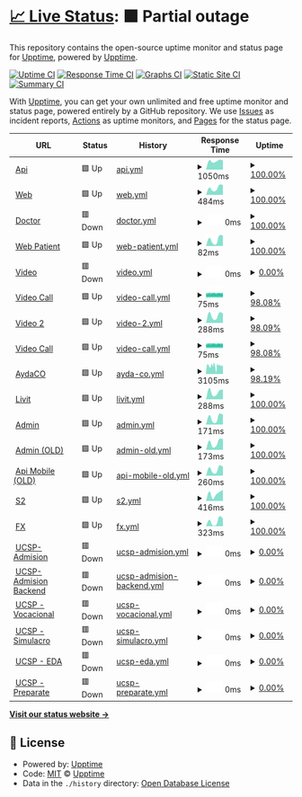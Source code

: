 # [📈 Live Status](https://upptime.github.io/upptime): <!--live status--> **🟧 Partial outage**

This repository contains the open-source uptime monitor and status page for [Upptime](https://upptime.js.org), powered by [Upptime](https://github.com/upptime/upptime).

[![Uptime CI](https://github.com/marcoadasilvaa/health/workflows/Uptime%20CI/badge.svg)](https://github.com/marcoadasilvaa/health/actions?query=workflow%3A%22Uptime+CI%22)
[![Response Time CI](https://github.com/marcoadasilvaa/health/workflows/Response%20Time%20CI/badge.svg)](https://github.com/marcoadasilvaa/health/actions?query=workflow%3A%22Response+Time+CI%22)
[![Graphs CI](https://github.com/marcoadasilvaa/health/workflows/Graphs%20CI/badge.svg)](https://github.com/marcoadasilvaa/health/actions?query=workflow%3A%22Graphs+CI%22)
[![Static Site CI](https://github.com/marcoadasilvaa/health/workflows/Static%20Site%20CI/badge.svg)](https://github.com/marcoadasilvaa/health/actions?query=workflow%3A%22Static+Site+CI%22)
[![Summary CI](https://github.com/marcoadasilvaa/health/workflows/Summary%20CI/badge.svg)](https://github.com/marcoadasilvaa/health/actions?query=workflow%3A%22Summary+CI%22)

With [Upptime](https://upptime.js.org), you can get your own unlimited and free uptime monitor and status page, powered entirely by a GitHub repository. We use [Issues](https://github.com/upptime/upptime/issues) as incident reports, [Actions](https://github.com/marcoadasilvaa/health/actions) as uptime monitors, and [Pages](https://upptime.github.io/upptime) for the status page.

<!--start: status pages-->
<!-- This summary is generated by Upptime (https://github.com/upptime/upptime) -->
<!-- Do not edit this manually, your changes will be overwritten -->
<!-- prettier-ignore -->
| URL | Status | History | Response Time | Uptime |
| --- | ------ | ------- | ------------- | ------ |
| <img alt="" src="https://icons.duckduckgo.com/ip3/app.sanna.pe.ico" height="13"> [Api](https://app.sanna.pe/validacionServicios.html) | 🟩 Up | [api.yml](https://github.com/marcoadasilvaa/health/commits/HEAD/history/api.yml) | <details><summary><img alt="Response time graph" src="./graphs/api/response-time-week.png" height="20"> 1050ms</summary><br><a href="https://marcoadasilvaa.github.io/health/history/api"><img alt="Response time 925" src="https://img.shields.io/endpoint?url=https%3A%2F%2Fraw.githubusercontent.com%2Fmarcoadasilvaa%2Fhealth%2FHEAD%2Fapi%2Fapi%2Fresponse-time.json"></a><br><a href="https://marcoadasilvaa.github.io/health/history/api"><img alt="24-hour response time 985" src="https://img.shields.io/endpoint?url=https%3A%2F%2Fraw.githubusercontent.com%2Fmarcoadasilvaa%2Fhealth%2FHEAD%2Fapi%2Fapi%2Fresponse-time-day.json"></a><br><a href="https://marcoadasilvaa.github.io/health/history/api"><img alt="7-day response time 1050" src="https://img.shields.io/endpoint?url=https%3A%2F%2Fraw.githubusercontent.com%2Fmarcoadasilvaa%2Fhealth%2FHEAD%2Fapi%2Fapi%2Fresponse-time-week.json"></a><br><a href="https://marcoadasilvaa.github.io/health/history/api"><img alt="30-day response time 1050" src="https://img.shields.io/endpoint?url=https%3A%2F%2Fraw.githubusercontent.com%2Fmarcoadasilvaa%2Fhealth%2FHEAD%2Fapi%2Fapi%2Fresponse-time-month.json"></a><br><a href="https://marcoadasilvaa.github.io/health/history/api"><img alt="1-year response time 964" src="https://img.shields.io/endpoint?url=https%3A%2F%2Fraw.githubusercontent.com%2Fmarcoadasilvaa%2Fhealth%2FHEAD%2Fapi%2Fapi%2Fresponse-time-year.json"></a></details> | <details><summary><a href="https://marcoadasilvaa.github.io/health/history/api">100.00%</a></summary><a href="https://marcoadasilvaa.github.io/health/history/api"><img alt="All-time uptime 97.91%" src="https://img.shields.io/endpoint?url=https%3A%2F%2Fraw.githubusercontent.com%2Fmarcoadasilvaa%2Fhealth%2FHEAD%2Fapi%2Fapi%2Fuptime.json"></a><br><a href="https://marcoadasilvaa.github.io/health/history/api"><img alt="24-hour uptime 100.00%" src="https://img.shields.io/endpoint?url=https%3A%2F%2Fraw.githubusercontent.com%2Fmarcoadasilvaa%2Fhealth%2FHEAD%2Fapi%2Fapi%2Fuptime-day.json"></a><br><a href="https://marcoadasilvaa.github.io/health/history/api"><img alt="7-day uptime 100.00%" src="https://img.shields.io/endpoint?url=https%3A%2F%2Fraw.githubusercontent.com%2Fmarcoadasilvaa%2Fhealth%2FHEAD%2Fapi%2Fapi%2Fuptime-week.json"></a><br><a href="https://marcoadasilvaa.github.io/health/history/api"><img alt="30-day uptime 100.00%" src="https://img.shields.io/endpoint?url=https%3A%2F%2Fraw.githubusercontent.com%2Fmarcoadasilvaa%2Fhealth%2FHEAD%2Fapi%2Fapi%2Fuptime-month.json"></a><br><a href="https://marcoadasilvaa.github.io/health/history/api"><img alt="1-year uptime 100.00%" src="https://img.shields.io/endpoint?url=https%3A%2F%2Fraw.githubusercontent.com%2Fmarcoadasilvaa%2Fhealth%2FHEAD%2Fapi%2Fapi%2Fuptime-year.json"></a></details>
| <img alt="" src="https://icons.duckduckgo.com/ip3/sanna.pe.ico" height="13"> [Web](https://sanna.pe) | 🟩 Up | [web.yml](https://github.com/marcoadasilvaa/health/commits/HEAD/history/web.yml) | <details><summary><img alt="Response time graph" src="./graphs/web/response-time-week.png" height="20"> 484ms</summary><br><a href="https://marcoadasilvaa.github.io/health/history/web"><img alt="Response time 595" src="https://img.shields.io/endpoint?url=https%3A%2F%2Fraw.githubusercontent.com%2Fmarcoadasilvaa%2Fhealth%2FHEAD%2Fapi%2Fweb%2Fresponse-time.json"></a><br><a href="https://marcoadasilvaa.github.io/health/history/web"><img alt="24-hour response time 315" src="https://img.shields.io/endpoint?url=https%3A%2F%2Fraw.githubusercontent.com%2Fmarcoadasilvaa%2Fhealth%2FHEAD%2Fapi%2Fweb%2Fresponse-time-day.json"></a><br><a href="https://marcoadasilvaa.github.io/health/history/web"><img alt="7-day response time 484" src="https://img.shields.io/endpoint?url=https%3A%2F%2Fraw.githubusercontent.com%2Fmarcoadasilvaa%2Fhealth%2FHEAD%2Fapi%2Fweb%2Fresponse-time-week.json"></a><br><a href="https://marcoadasilvaa.github.io/health/history/web"><img alt="30-day response time 480" src="https://img.shields.io/endpoint?url=https%3A%2F%2Fraw.githubusercontent.com%2Fmarcoadasilvaa%2Fhealth%2FHEAD%2Fapi%2Fweb%2Fresponse-time-month.json"></a><br><a href="https://marcoadasilvaa.github.io/health/history/web"><img alt="1-year response time 576" src="https://img.shields.io/endpoint?url=https%3A%2F%2Fraw.githubusercontent.com%2Fmarcoadasilvaa%2Fhealth%2FHEAD%2Fapi%2Fweb%2Fresponse-time-year.json"></a></details> | <details><summary><a href="https://marcoadasilvaa.github.io/health/history/web">100.00%</a></summary><a href="https://marcoadasilvaa.github.io/health/history/web"><img alt="All-time uptime 99.90%" src="https://img.shields.io/endpoint?url=https%3A%2F%2Fraw.githubusercontent.com%2Fmarcoadasilvaa%2Fhealth%2FHEAD%2Fapi%2Fweb%2Fuptime.json"></a><br><a href="https://marcoadasilvaa.github.io/health/history/web"><img alt="24-hour uptime 100.00%" src="https://img.shields.io/endpoint?url=https%3A%2F%2Fraw.githubusercontent.com%2Fmarcoadasilvaa%2Fhealth%2FHEAD%2Fapi%2Fweb%2Fuptime-day.json"></a><br><a href="https://marcoadasilvaa.github.io/health/history/web"><img alt="7-day uptime 100.00%" src="https://img.shields.io/endpoint?url=https%3A%2F%2Fraw.githubusercontent.com%2Fmarcoadasilvaa%2Fhealth%2FHEAD%2Fapi%2Fweb%2Fuptime-week.json"></a><br><a href="https://marcoadasilvaa.github.io/health/history/web"><img alt="30-day uptime 100.00%" src="https://img.shields.io/endpoint?url=https%3A%2F%2Fraw.githubusercontent.com%2Fmarcoadasilvaa%2Fhealth%2FHEAD%2Fapi%2Fweb%2Fuptime-month.json"></a><br><a href="https://marcoadasilvaa.github.io/health/history/web"><img alt="1-year uptime 100.00%" src="https://img.shields.io/endpoint?url=https%3A%2F%2Fraw.githubusercontent.com%2Fmarcoadasilvaa%2Fhealth%2FHEAD%2Fapi%2Fweb%2Fuptime-year.json"></a></details>
| <img alt="" src="https://icons.duckduckgo.com/ip3/200.48.199.90.ico" height="13"> [Doctor](https://200.48.199.90:8091/login) | 🟥 Down | [doctor.yml](https://github.com/marcoadasilvaa/health/commits/HEAD/history/doctor.yml) | <details><summary><img alt="Response time graph" src="./graphs/doctor/response-time-week.png" height="20"> 0ms</summary><br><a href="https://marcoadasilvaa.github.io/health/history/doctor"><img alt="Response time 0" src="https://img.shields.io/endpoint?url=https%3A%2F%2Fraw.githubusercontent.com%2Fmarcoadasilvaa%2Fhealth%2FHEAD%2Fapi%2Fdoctor%2Fresponse-time.json"></a><br><a href="https://marcoadasilvaa.github.io/health/history/doctor"><img alt="24-hour response time 0" src="https://img.shields.io/endpoint?url=https%3A%2F%2Fraw.githubusercontent.com%2Fmarcoadasilvaa%2Fhealth%2FHEAD%2Fapi%2Fdoctor%2Fresponse-time-day.json"></a><br><a href="https://marcoadasilvaa.github.io/health/history/doctor"><img alt="7-day response time 0" src="https://img.shields.io/endpoint?url=https%3A%2F%2Fraw.githubusercontent.com%2Fmarcoadasilvaa%2Fhealth%2FHEAD%2Fapi%2Fdoctor%2Fresponse-time-week.json"></a><br><a href="https://marcoadasilvaa.github.io/health/history/doctor"><img alt="30-day response time 0" src="https://img.shields.io/endpoint?url=https%3A%2F%2Fraw.githubusercontent.com%2Fmarcoadasilvaa%2Fhealth%2FHEAD%2Fapi%2Fdoctor%2Fresponse-time-month.json"></a><br><a href="https://marcoadasilvaa.github.io/health/history/doctor"><img alt="1-year response time 0" src="https://img.shields.io/endpoint?url=https%3A%2F%2Fraw.githubusercontent.com%2Fmarcoadasilvaa%2Fhealth%2FHEAD%2Fapi%2Fdoctor%2Fresponse-time-year.json"></a></details> | <details><summary><a href="https://marcoadasilvaa.github.io/health/history/doctor">100.00%</a></summary><a href="https://marcoadasilvaa.github.io/health/history/doctor"><img alt="All-time uptime 97.91%" src="https://img.shields.io/endpoint?url=https%3A%2F%2Fraw.githubusercontent.com%2Fmarcoadasilvaa%2Fhealth%2FHEAD%2Fapi%2Fdoctor%2Fuptime.json"></a><br><a href="https://marcoadasilvaa.github.io/health/history/doctor"><img alt="24-hour uptime 100.00%" src="https://img.shields.io/endpoint?url=https%3A%2F%2Fraw.githubusercontent.com%2Fmarcoadasilvaa%2Fhealth%2FHEAD%2Fapi%2Fdoctor%2Fuptime-day.json"></a><br><a href="https://marcoadasilvaa.github.io/health/history/doctor"><img alt="7-day uptime 100.00%" src="https://img.shields.io/endpoint?url=https%3A%2F%2Fraw.githubusercontent.com%2Fmarcoadasilvaa%2Fhealth%2FHEAD%2Fapi%2Fdoctor%2Fuptime-week.json"></a><br><a href="https://marcoadasilvaa.github.io/health/history/doctor"><img alt="30-day uptime 100.00%" src="https://img.shields.io/endpoint?url=https%3A%2F%2Fraw.githubusercontent.com%2Fmarcoadasilvaa%2Fhealth%2FHEAD%2Fapi%2Fdoctor%2Fuptime-month.json"></a><br><a href="https://marcoadasilvaa.github.io/health/history/doctor"><img alt="1-year uptime 100.00%" src="https://img.shields.io/endpoint?url=https%3A%2F%2Fraw.githubusercontent.com%2Fmarcoadasilvaa%2Fhealth%2FHEAD%2Fapi%2Fdoctor%2Fuptime-year.json"></a></details>
| <img alt="" src="https://icons.duckduckgo.com/ip3/sanna.pe.ico" height="13"> [Web Patient](https://sanna.pe/citas/) | 🟩 Up | [web-patient.yml](https://github.com/marcoadasilvaa/health/commits/HEAD/history/web-patient.yml) | <details><summary><img alt="Response time graph" src="./graphs/web-patient/response-time-week.png" height="20"> 82ms</summary><br><a href="https://marcoadasilvaa.github.io/health/history/web-patient"><img alt="Response time 128" src="https://img.shields.io/endpoint?url=https%3A%2F%2Fraw.githubusercontent.com%2Fmarcoadasilvaa%2Fhealth%2FHEAD%2Fapi%2Fweb-patient%2Fresponse-time.json"></a><br><a href="https://marcoadasilvaa.github.io/health/history/web-patient"><img alt="24-hour response time 23" src="https://img.shields.io/endpoint?url=https%3A%2F%2Fraw.githubusercontent.com%2Fmarcoadasilvaa%2Fhealth%2FHEAD%2Fapi%2Fweb-patient%2Fresponse-time-day.json"></a><br><a href="https://marcoadasilvaa.github.io/health/history/web-patient"><img alt="7-day response time 82" src="https://img.shields.io/endpoint?url=https%3A%2F%2Fraw.githubusercontent.com%2Fmarcoadasilvaa%2Fhealth%2FHEAD%2Fapi%2Fweb-patient%2Fresponse-time-week.json"></a><br><a href="https://marcoadasilvaa.github.io/health/history/web-patient"><img alt="30-day response time 79" src="https://img.shields.io/endpoint?url=https%3A%2F%2Fraw.githubusercontent.com%2Fmarcoadasilvaa%2Fhealth%2FHEAD%2Fapi%2Fweb-patient%2Fresponse-time-month.json"></a><br><a href="https://marcoadasilvaa.github.io/health/history/web-patient"><img alt="1-year response time 108" src="https://img.shields.io/endpoint?url=https%3A%2F%2Fraw.githubusercontent.com%2Fmarcoadasilvaa%2Fhealth%2FHEAD%2Fapi%2Fweb-patient%2Fresponse-time-year.json"></a></details> | <details><summary><a href="https://marcoadasilvaa.github.io/health/history/web-patient">100.00%</a></summary><a href="https://marcoadasilvaa.github.io/health/history/web-patient"><img alt="All-time uptime 99.86%" src="https://img.shields.io/endpoint?url=https%3A%2F%2Fraw.githubusercontent.com%2Fmarcoadasilvaa%2Fhealth%2FHEAD%2Fapi%2Fweb-patient%2Fuptime.json"></a><br><a href="https://marcoadasilvaa.github.io/health/history/web-patient"><img alt="24-hour uptime 100.00%" src="https://img.shields.io/endpoint?url=https%3A%2F%2Fraw.githubusercontent.com%2Fmarcoadasilvaa%2Fhealth%2FHEAD%2Fapi%2Fweb-patient%2Fuptime-day.json"></a><br><a href="https://marcoadasilvaa.github.io/health/history/web-patient"><img alt="7-day uptime 100.00%" src="https://img.shields.io/endpoint?url=https%3A%2F%2Fraw.githubusercontent.com%2Fmarcoadasilvaa%2Fhealth%2FHEAD%2Fapi%2Fweb-patient%2Fuptime-week.json"></a><br><a href="https://marcoadasilvaa.github.io/health/history/web-patient"><img alt="30-day uptime 100.00%" src="https://img.shields.io/endpoint?url=https%3A%2F%2Fraw.githubusercontent.com%2Fmarcoadasilvaa%2Fhealth%2FHEAD%2Fapi%2Fweb-patient%2Fuptime-month.json"></a><br><a href="https://marcoadasilvaa.github.io/health/history/web-patient"><img alt="1-year uptime 99.95%" src="https://img.shields.io/endpoint?url=https%3A%2F%2Fraw.githubusercontent.com%2Fmarcoadasilvaa%2Fhealth%2FHEAD%2Fapi%2Fweb-patient%2Fuptime-year.json"></a></details>
| <img alt="" src="https://icons.duckduckgo.com/ip3/jitsi01.diversolatam.com.ico" height="13"> [Video](https://jitsi01.diversolatam.com) | 🟥 Down | [video.yml](https://github.com/marcoadasilvaa/health/commits/HEAD/history/video.yml) | <details><summary><img alt="Response time graph" src="./graphs/video/response-time-week.png" height="20"> 0ms</summary><br><a href="https://marcoadasilvaa.github.io/health/history/video"><img alt="Response time 295" src="https://img.shields.io/endpoint?url=https%3A%2F%2Fraw.githubusercontent.com%2Fmarcoadasilvaa%2Fhealth%2FHEAD%2Fapi%2Fvideo%2Fresponse-time.json"></a><br><a href="https://marcoadasilvaa.github.io/health/history/video"><img alt="24-hour response time 0" src="https://img.shields.io/endpoint?url=https%3A%2F%2Fraw.githubusercontent.com%2Fmarcoadasilvaa%2Fhealth%2FHEAD%2Fapi%2Fvideo%2Fresponse-time-day.json"></a><br><a href="https://marcoadasilvaa.github.io/health/history/video"><img alt="7-day response time 0" src="https://img.shields.io/endpoint?url=https%3A%2F%2Fraw.githubusercontent.com%2Fmarcoadasilvaa%2Fhealth%2FHEAD%2Fapi%2Fvideo%2Fresponse-time-week.json"></a><br><a href="https://marcoadasilvaa.github.io/health/history/video"><img alt="30-day response time 283" src="https://img.shields.io/endpoint?url=https%3A%2F%2Fraw.githubusercontent.com%2Fmarcoadasilvaa%2Fhealth%2FHEAD%2Fapi%2Fvideo%2Fresponse-time-month.json"></a><br><a href="https://marcoadasilvaa.github.io/health/history/video"><img alt="1-year response time 305" src="https://img.shields.io/endpoint?url=https%3A%2F%2Fraw.githubusercontent.com%2Fmarcoadasilvaa%2Fhealth%2FHEAD%2Fapi%2Fvideo%2Fresponse-time-year.json"></a></details> | <details><summary><a href="https://marcoadasilvaa.github.io/health/history/video">0.00%</a></summary><a href="https://marcoadasilvaa.github.io/health/history/video"><img alt="All-time uptime 97.04%" src="https://img.shields.io/endpoint?url=https%3A%2F%2Fraw.githubusercontent.com%2Fmarcoadasilvaa%2Fhealth%2FHEAD%2Fapi%2Fvideo%2Fuptime.json"></a><br><a href="https://marcoadasilvaa.github.io/health/history/video"><img alt="24-hour uptime 0.00%" src="https://img.shields.io/endpoint?url=https%3A%2F%2Fraw.githubusercontent.com%2Fmarcoadasilvaa%2Fhealth%2FHEAD%2Fapi%2Fvideo%2Fuptime-day.json"></a><br><a href="https://marcoadasilvaa.github.io/health/history/video"><img alt="7-day uptime 0.00%" src="https://img.shields.io/endpoint?url=https%3A%2F%2Fraw.githubusercontent.com%2Fmarcoadasilvaa%2Fhealth%2FHEAD%2Fapi%2Fvideo%2Fuptime-week.json"></a><br><a href="https://marcoadasilvaa.github.io/health/history/video"><img alt="30-day uptime 60.60%" src="https://img.shields.io/endpoint?url=https%3A%2F%2Fraw.githubusercontent.com%2Fmarcoadasilvaa%2Fhealth%2FHEAD%2Fapi%2Fvideo%2Fuptime-month.json"></a><br><a href="https://marcoadasilvaa.github.io/health/history/video"><img alt="1-year uptime 96.65%" src="https://img.shields.io/endpoint?url=https%3A%2F%2Fraw.githubusercontent.com%2Fmarcoadasilvaa%2Fhealth%2FHEAD%2Fapi%2Fvideo%2Fuptime-year.json"></a></details>
| <img alt="" src="https://icons.duckduckgo.com/ip3/jitsi01.diversolatam.com.ico" height="13"> [Video Call](https://jitsi01.diversolatam.com/test) | 🟩 Up | [video-call.yml](https://github.com/marcoadasilvaa/health/commits/HEAD/history/video-call.yml) | <details><summary><img alt="Response time graph" src="./graphs/video-call/response-time-week.png" height="20"> 75ms</summary><br><a href="https://marcoadasilvaa.github.io/health/history/video-call"><img alt="Response time 74" src="https://img.shields.io/endpoint?url=https%3A%2F%2Fraw.githubusercontent.com%2Fmarcoadasilvaa%2Fhealth%2FHEAD%2Fapi%2Fvideo-call%2Fresponse-time.json"></a><br><a href="https://marcoadasilvaa.github.io/health/history/video-call"><img alt="24-hour response time 78" src="https://img.shields.io/endpoint?url=https%3A%2F%2Fraw.githubusercontent.com%2Fmarcoadasilvaa%2Fhealth%2FHEAD%2Fapi%2Fvideo-call%2Fresponse-time-day.json"></a><br><a href="https://marcoadasilvaa.github.io/health/history/video-call"><img alt="7-day response time 75" src="https://img.shields.io/endpoint?url=https%3A%2F%2Fraw.githubusercontent.com%2Fmarcoadasilvaa%2Fhealth%2FHEAD%2Fapi%2Fvideo-call%2Fresponse-time-week.json"></a><br><a href="https://marcoadasilvaa.github.io/health/history/video-call"><img alt="30-day response time 74" src="https://img.shields.io/endpoint?url=https%3A%2F%2Fraw.githubusercontent.com%2Fmarcoadasilvaa%2Fhealth%2FHEAD%2Fapi%2Fvideo-call%2Fresponse-time-month.json"></a><br><a href="https://marcoadasilvaa.github.io/health/history/video-call"><img alt="1-year response time 75" src="https://img.shields.io/endpoint?url=https%3A%2F%2Fraw.githubusercontent.com%2Fmarcoadasilvaa%2Fhealth%2FHEAD%2Fapi%2Fvideo-call%2Fresponse-time-year.json"></a></details> | <details><summary><a href="https://marcoadasilvaa.github.io/health/history/video-call">98.08%</a></summary><a href="https://marcoadasilvaa.github.io/health/history/video-call"><img alt="All-time uptime 99.82%" src="https://img.shields.io/endpoint?url=https%3A%2F%2Fraw.githubusercontent.com%2Fmarcoadasilvaa%2Fhealth%2FHEAD%2Fapi%2Fvideo-call%2Fuptime.json"></a><br><a href="https://marcoadasilvaa.github.io/health/history/video-call"><img alt="24-hour uptime 86.57%" src="https://img.shields.io/endpoint?url=https%3A%2F%2Fraw.githubusercontent.com%2Fmarcoadasilvaa%2Fhealth%2FHEAD%2Fapi%2Fvideo-call%2Fuptime-day.json"></a><br><a href="https://marcoadasilvaa.github.io/health/history/video-call"><img alt="7-day uptime 98.08%" src="https://img.shields.io/endpoint?url=https%3A%2F%2Fraw.githubusercontent.com%2Fmarcoadasilvaa%2Fhealth%2FHEAD%2Fapi%2Fvideo-call%2Fuptime-week.json"></a><br><a href="https://marcoadasilvaa.github.io/health/history/video-call"><img alt="30-day uptime 99.56%" src="https://img.shields.io/endpoint?url=https%3A%2F%2Fraw.githubusercontent.com%2Fmarcoadasilvaa%2Fhealth%2FHEAD%2Fapi%2Fvideo-call%2Fuptime-month.json"></a><br><a href="https://marcoadasilvaa.github.io/health/history/video-call"><img alt="1-year uptime 99.90%" src="https://img.shields.io/endpoint?url=https%3A%2F%2Fraw.githubusercontent.com%2Fmarcoadasilvaa%2Fhealth%2FHEAD%2Fapi%2Fvideo-call%2Fuptime-year.json"></a></details>
| <img alt="" src="https://icons.duckduckgo.com/ip3/jitsi.sannavideos.com.ico" height="13"> [Video 2](https://jitsi.sannavideos.com/) | 🟩 Up | [video-2.yml](https://github.com/marcoadasilvaa/health/commits/HEAD/history/video-2.yml) | <details><summary><img alt="Response time graph" src="./graphs/video-2/response-time-week.png" height="20"> 288ms</summary><br><a href="https://marcoadasilvaa.github.io/health/history/video-2"><img alt="Response time 283" src="https://img.shields.io/endpoint?url=https%3A%2F%2Fraw.githubusercontent.com%2Fmarcoadasilvaa%2Fhealth%2FHEAD%2Fapi%2Fvideo-2%2Fresponse-time.json"></a><br><a href="https://marcoadasilvaa.github.io/health/history/video-2"><img alt="24-hour response time 274" src="https://img.shields.io/endpoint?url=https%3A%2F%2Fraw.githubusercontent.com%2Fmarcoadasilvaa%2Fhealth%2FHEAD%2Fapi%2Fvideo-2%2Fresponse-time-day.json"></a><br><a href="https://marcoadasilvaa.github.io/health/history/video-2"><img alt="7-day response time 288" src="https://img.shields.io/endpoint?url=https%3A%2F%2Fraw.githubusercontent.com%2Fmarcoadasilvaa%2Fhealth%2FHEAD%2Fapi%2Fvideo-2%2Fresponse-time-week.json"></a><br><a href="https://marcoadasilvaa.github.io/health/history/video-2"><img alt="30-day response time 283" src="https://img.shields.io/endpoint?url=https%3A%2F%2Fraw.githubusercontent.com%2Fmarcoadasilvaa%2Fhealth%2FHEAD%2Fapi%2Fvideo-2%2Fresponse-time-month.json"></a><br><a href="https://marcoadasilvaa.github.io/health/history/video-2"><img alt="1-year response time 283" src="https://img.shields.io/endpoint?url=https%3A%2F%2Fraw.githubusercontent.com%2Fmarcoadasilvaa%2Fhealth%2FHEAD%2Fapi%2Fvideo-2%2Fresponse-time-year.json"></a></details> | <details><summary><a href="https://marcoadasilvaa.github.io/health/history/video-2">98.09%</a></summary><a href="https://marcoadasilvaa.github.io/health/history/video-2"><img alt="All-time uptime 98.98%" src="https://img.shields.io/endpoint?url=https%3A%2F%2Fraw.githubusercontent.com%2Fmarcoadasilvaa%2Fhealth%2FHEAD%2Fapi%2Fvideo-2%2Fuptime.json"></a><br><a href="https://marcoadasilvaa.github.io/health/history/video-2"><img alt="24-hour uptime 86.61%" src="https://img.shields.io/endpoint?url=https%3A%2F%2Fraw.githubusercontent.com%2Fmarcoadasilvaa%2Fhealth%2FHEAD%2Fapi%2Fvideo-2%2Fuptime-day.json"></a><br><a href="https://marcoadasilvaa.github.io/health/history/video-2"><img alt="7-day uptime 98.09%" src="https://img.shields.io/endpoint?url=https%3A%2F%2Fraw.githubusercontent.com%2Fmarcoadasilvaa%2Fhealth%2FHEAD%2Fapi%2Fvideo-2%2Fuptime-week.json"></a><br><a href="https://marcoadasilvaa.github.io/health/history/video-2"><img alt="30-day uptime 98.98%" src="https://img.shields.io/endpoint?url=https%3A%2F%2Fraw.githubusercontent.com%2Fmarcoadasilvaa%2Fhealth%2FHEAD%2Fapi%2Fvideo-2%2Fuptime-month.json"></a><br><a href="https://marcoadasilvaa.github.io/health/history/video-2"><img alt="1-year uptime 98.98%" src="https://img.shields.io/endpoint?url=https%3A%2F%2Fraw.githubusercontent.com%2Fmarcoadasilvaa%2Fhealth%2FHEAD%2Fapi%2Fvideo-2%2Fuptime-year.json"></a></details>
| <img alt="" src="https://icons.duckduckgo.com/ip3/jitsi.sannavideos.com.ico" height="13"> [Video Call](https://jitsi.sannavideos.com/test) | 🟩 Up | [video-call.yml](https://github.com/marcoadasilvaa/health/commits/HEAD/history/video-call.yml) | <details><summary><img alt="Response time graph" src="./graphs/video-call/response-time-week.png" height="20"> 75ms</summary><br><a href="https://marcoadasilvaa.github.io/health/history/video-call"><img alt="Response time 74" src="https://img.shields.io/endpoint?url=https%3A%2F%2Fraw.githubusercontent.com%2Fmarcoadasilvaa%2Fhealth%2FHEAD%2Fapi%2Fvideo-call%2Fresponse-time.json"></a><br><a href="https://marcoadasilvaa.github.io/health/history/video-call"><img alt="24-hour response time 78" src="https://img.shields.io/endpoint?url=https%3A%2F%2Fraw.githubusercontent.com%2Fmarcoadasilvaa%2Fhealth%2FHEAD%2Fapi%2Fvideo-call%2Fresponse-time-day.json"></a><br><a href="https://marcoadasilvaa.github.io/health/history/video-call"><img alt="7-day response time 75" src="https://img.shields.io/endpoint?url=https%3A%2F%2Fraw.githubusercontent.com%2Fmarcoadasilvaa%2Fhealth%2FHEAD%2Fapi%2Fvideo-call%2Fresponse-time-week.json"></a><br><a href="https://marcoadasilvaa.github.io/health/history/video-call"><img alt="30-day response time 74" src="https://img.shields.io/endpoint?url=https%3A%2F%2Fraw.githubusercontent.com%2Fmarcoadasilvaa%2Fhealth%2FHEAD%2Fapi%2Fvideo-call%2Fresponse-time-month.json"></a><br><a href="https://marcoadasilvaa.github.io/health/history/video-call"><img alt="1-year response time 75" src="https://img.shields.io/endpoint?url=https%3A%2F%2Fraw.githubusercontent.com%2Fmarcoadasilvaa%2Fhealth%2FHEAD%2Fapi%2Fvideo-call%2Fresponse-time-year.json"></a></details> | <details><summary><a href="https://marcoadasilvaa.github.io/health/history/video-call">98.08%</a></summary><a href="https://marcoadasilvaa.github.io/health/history/video-call"><img alt="All-time uptime 99.82%" src="https://img.shields.io/endpoint?url=https%3A%2F%2Fraw.githubusercontent.com%2Fmarcoadasilvaa%2Fhealth%2FHEAD%2Fapi%2Fvideo-call%2Fuptime.json"></a><br><a href="https://marcoadasilvaa.github.io/health/history/video-call"><img alt="24-hour uptime 86.57%" src="https://img.shields.io/endpoint?url=https%3A%2F%2Fraw.githubusercontent.com%2Fmarcoadasilvaa%2Fhealth%2FHEAD%2Fapi%2Fvideo-call%2Fuptime-day.json"></a><br><a href="https://marcoadasilvaa.github.io/health/history/video-call"><img alt="7-day uptime 98.08%" src="https://img.shields.io/endpoint?url=https%3A%2F%2Fraw.githubusercontent.com%2Fmarcoadasilvaa%2Fhealth%2FHEAD%2Fapi%2Fvideo-call%2Fuptime-week.json"></a><br><a href="https://marcoadasilvaa.github.io/health/history/video-call"><img alt="30-day uptime 99.56%" src="https://img.shields.io/endpoint?url=https%3A%2F%2Fraw.githubusercontent.com%2Fmarcoadasilvaa%2Fhealth%2FHEAD%2Fapi%2Fvideo-call%2Fuptime-month.json"></a><br><a href="https://marcoadasilvaa.github.io/health/history/video-call"><img alt="1-year uptime 99.90%" src="https://img.shields.io/endpoint?url=https%3A%2F%2Fraw.githubusercontent.com%2Fmarcoadasilvaa%2Fhealth%2FHEAD%2Fapi%2Fvideo-call%2Fuptime-year.json"></a></details>
| <img alt="" src="https://icons.duckduckgo.com/ip3/ayda.com.co.ico" height="13"> [AydaCO](https://ayda.com.co/) | 🟩 Up | [ayda-co.yml](https://github.com/marcoadasilvaa/health/commits/HEAD/history/ayda-co.yml) | <details><summary><img alt="Response time graph" src="./graphs/ayda-co/response-time-week.png" height="20"> 3105ms</summary><br><a href="https://marcoadasilvaa.github.io/health/history/ayda-co"><img alt="Response time 2280" src="https://img.shields.io/endpoint?url=https%3A%2F%2Fraw.githubusercontent.com%2Fmarcoadasilvaa%2Fhealth%2FHEAD%2Fapi%2Fayda-co%2Fresponse-time.json"></a><br><a href="https://marcoadasilvaa.github.io/health/history/ayda-co"><img alt="24-hour response time 2613" src="https://img.shields.io/endpoint?url=https%3A%2F%2Fraw.githubusercontent.com%2Fmarcoadasilvaa%2Fhealth%2FHEAD%2Fapi%2Fayda-co%2Fresponse-time-day.json"></a><br><a href="https://marcoadasilvaa.github.io/health/history/ayda-co"><img alt="7-day response time 3105" src="https://img.shields.io/endpoint?url=https%3A%2F%2Fraw.githubusercontent.com%2Fmarcoadasilvaa%2Fhealth%2FHEAD%2Fapi%2Fayda-co%2Fresponse-time-week.json"></a><br><a href="https://marcoadasilvaa.github.io/health/history/ayda-co"><img alt="30-day response time 3602" src="https://img.shields.io/endpoint?url=https%3A%2F%2Fraw.githubusercontent.com%2Fmarcoadasilvaa%2Fhealth%2FHEAD%2Fapi%2Fayda-co%2Fresponse-time-month.json"></a><br><a href="https://marcoadasilvaa.github.io/health/history/ayda-co"><img alt="1-year response time 2280" src="https://img.shields.io/endpoint?url=https%3A%2F%2Fraw.githubusercontent.com%2Fmarcoadasilvaa%2Fhealth%2FHEAD%2Fapi%2Fayda-co%2Fresponse-time-year.json"></a></details> | <details><summary><a href="https://marcoadasilvaa.github.io/health/history/ayda-co">98.19%</a></summary><a href="https://marcoadasilvaa.github.io/health/history/ayda-co"><img alt="All-time uptime 99.39%" src="https://img.shields.io/endpoint?url=https%3A%2F%2Fraw.githubusercontent.com%2Fmarcoadasilvaa%2Fhealth%2FHEAD%2Fapi%2Fayda-co%2Fuptime.json"></a><br><a href="https://marcoadasilvaa.github.io/health/history/ayda-co"><img alt="24-hour uptime 100.00%" src="https://img.shields.io/endpoint?url=https%3A%2F%2Fraw.githubusercontent.com%2Fmarcoadasilvaa%2Fhealth%2FHEAD%2Fapi%2Fayda-co%2Fuptime-day.json"></a><br><a href="https://marcoadasilvaa.github.io/health/history/ayda-co"><img alt="7-day uptime 98.19%" src="https://img.shields.io/endpoint?url=https%3A%2F%2Fraw.githubusercontent.com%2Fmarcoadasilvaa%2Fhealth%2FHEAD%2Fapi%2Fayda-co%2Fuptime-week.json"></a><br><a href="https://marcoadasilvaa.github.io/health/history/ayda-co"><img alt="30-day uptime 99.38%" src="https://img.shields.io/endpoint?url=https%3A%2F%2Fraw.githubusercontent.com%2Fmarcoadasilvaa%2Fhealth%2FHEAD%2Fapi%2Fayda-co%2Fuptime-month.json"></a><br><a href="https://marcoadasilvaa.github.io/health/history/ayda-co"><img alt="1-year uptime 99.39%" src="https://img.shields.io/endpoint?url=https%3A%2F%2Fraw.githubusercontent.com%2Fmarcoadasilvaa%2Fhealth%2FHEAD%2Fapi%2Fayda-co%2Fuptime-year.json"></a></details>
| <img alt="" src="https://icons.duckduckgo.com/ip3/livit.mx.ico" height="13"> [Livit](https://livit.mx/) | 🟩 Up | [livit.yml](https://github.com/marcoadasilvaa/health/commits/HEAD/history/livit.yml) | <details><summary><img alt="Response time graph" src="./graphs/livit/response-time-week.png" height="20"> 288ms</summary><br><a href="https://marcoadasilvaa.github.io/health/history/livit"><img alt="Response time 869" src="https://img.shields.io/endpoint?url=https%3A%2F%2Fraw.githubusercontent.com%2Fmarcoadasilvaa%2Fhealth%2FHEAD%2Fapi%2Flivit%2Fresponse-time.json"></a><br><a href="https://marcoadasilvaa.github.io/health/history/livit"><img alt="24-hour response time 375" src="https://img.shields.io/endpoint?url=https%3A%2F%2Fraw.githubusercontent.com%2Fmarcoadasilvaa%2Fhealth%2FHEAD%2Fapi%2Flivit%2Fresponse-time-day.json"></a><br><a href="https://marcoadasilvaa.github.io/health/history/livit"><img alt="7-day response time 288" src="https://img.shields.io/endpoint?url=https%3A%2F%2Fraw.githubusercontent.com%2Fmarcoadasilvaa%2Fhealth%2FHEAD%2Fapi%2Flivit%2Fresponse-time-week.json"></a><br><a href="https://marcoadasilvaa.github.io/health/history/livit"><img alt="30-day response time 251" src="https://img.shields.io/endpoint?url=https%3A%2F%2Fraw.githubusercontent.com%2Fmarcoadasilvaa%2Fhealth%2FHEAD%2Fapi%2Flivit%2Fresponse-time-month.json"></a><br><a href="https://marcoadasilvaa.github.io/health/history/livit"><img alt="1-year response time 869" src="https://img.shields.io/endpoint?url=https%3A%2F%2Fraw.githubusercontent.com%2Fmarcoadasilvaa%2Fhealth%2FHEAD%2Fapi%2Flivit%2Fresponse-time-year.json"></a></details> | <details><summary><a href="https://marcoadasilvaa.github.io/health/history/livit">100.00%</a></summary><a href="https://marcoadasilvaa.github.io/health/history/livit"><img alt="All-time uptime 99.96%" src="https://img.shields.io/endpoint?url=https%3A%2F%2Fraw.githubusercontent.com%2Fmarcoadasilvaa%2Fhealth%2FHEAD%2Fapi%2Flivit%2Fuptime.json"></a><br><a href="https://marcoadasilvaa.github.io/health/history/livit"><img alt="24-hour uptime 100.00%" src="https://img.shields.io/endpoint?url=https%3A%2F%2Fraw.githubusercontent.com%2Fmarcoadasilvaa%2Fhealth%2FHEAD%2Fapi%2Flivit%2Fuptime-day.json"></a><br><a href="https://marcoadasilvaa.github.io/health/history/livit"><img alt="7-day uptime 100.00%" src="https://img.shields.io/endpoint?url=https%3A%2F%2Fraw.githubusercontent.com%2Fmarcoadasilvaa%2Fhealth%2FHEAD%2Fapi%2Flivit%2Fuptime-week.json"></a><br><a href="https://marcoadasilvaa.github.io/health/history/livit"><img alt="30-day uptime 100.00%" src="https://img.shields.io/endpoint?url=https%3A%2F%2Fraw.githubusercontent.com%2Fmarcoadasilvaa%2Fhealth%2FHEAD%2Fapi%2Flivit%2Fuptime-month.json"></a><br><a href="https://marcoadasilvaa.github.io/health/history/livit"><img alt="1-year uptime 99.96%" src="https://img.shields.io/endpoint?url=https%3A%2F%2Fraw.githubusercontent.com%2Fmarcoadasilvaa%2Fhealth%2FHEAD%2Fapi%2Flivit%2Fuptime-year.json"></a></details>
| <img alt="" src="https://icons.duckduckgo.com/ip3/admin.tutenlabs.com.ico" height="13"> [Admin](https://admin.tutenlabs.com/) | 🟩 Up | [admin.yml](https://github.com/marcoadasilvaa/health/commits/HEAD/history/admin.yml) | <details><summary><img alt="Response time graph" src="./graphs/admin/response-time-week.png" height="20"> 171ms</summary><br><a href="https://marcoadasilvaa.github.io/health/history/admin"><img alt="Response time 194" src="https://img.shields.io/endpoint?url=https%3A%2F%2Fraw.githubusercontent.com%2Fmarcoadasilvaa%2Fhealth%2FHEAD%2Fapi%2Fadmin%2Fresponse-time.json"></a><br><a href="https://marcoadasilvaa.github.io/health/history/admin"><img alt="24-hour response time 92" src="https://img.shields.io/endpoint?url=https%3A%2F%2Fraw.githubusercontent.com%2Fmarcoadasilvaa%2Fhealth%2FHEAD%2Fapi%2Fadmin%2Fresponse-time-day.json"></a><br><a href="https://marcoadasilvaa.github.io/health/history/admin"><img alt="7-day response time 171" src="https://img.shields.io/endpoint?url=https%3A%2F%2Fraw.githubusercontent.com%2Fmarcoadasilvaa%2Fhealth%2FHEAD%2Fapi%2Fadmin%2Fresponse-time-week.json"></a><br><a href="https://marcoadasilvaa.github.io/health/history/admin"><img alt="30-day response time 165" src="https://img.shields.io/endpoint?url=https%3A%2F%2Fraw.githubusercontent.com%2Fmarcoadasilvaa%2Fhealth%2FHEAD%2Fapi%2Fadmin%2Fresponse-time-month.json"></a><br><a href="https://marcoadasilvaa.github.io/health/history/admin"><img alt="1-year response time 194" src="https://img.shields.io/endpoint?url=https%3A%2F%2Fraw.githubusercontent.com%2Fmarcoadasilvaa%2Fhealth%2FHEAD%2Fapi%2Fadmin%2Fresponse-time-year.json"></a></details> | <details><summary><a href="https://marcoadasilvaa.github.io/health/history/admin">100.00%</a></summary><a href="https://marcoadasilvaa.github.io/health/history/admin"><img alt="All-time uptime 100.00%" src="https://img.shields.io/endpoint?url=https%3A%2F%2Fraw.githubusercontent.com%2Fmarcoadasilvaa%2Fhealth%2FHEAD%2Fapi%2Fadmin%2Fuptime.json"></a><br><a href="https://marcoadasilvaa.github.io/health/history/admin"><img alt="24-hour uptime 100.00%" src="https://img.shields.io/endpoint?url=https%3A%2F%2Fraw.githubusercontent.com%2Fmarcoadasilvaa%2Fhealth%2FHEAD%2Fapi%2Fadmin%2Fuptime-day.json"></a><br><a href="https://marcoadasilvaa.github.io/health/history/admin"><img alt="7-day uptime 100.00%" src="https://img.shields.io/endpoint?url=https%3A%2F%2Fraw.githubusercontent.com%2Fmarcoadasilvaa%2Fhealth%2FHEAD%2Fapi%2Fadmin%2Fuptime-week.json"></a><br><a href="https://marcoadasilvaa.github.io/health/history/admin"><img alt="30-day uptime 100.00%" src="https://img.shields.io/endpoint?url=https%3A%2F%2Fraw.githubusercontent.com%2Fmarcoadasilvaa%2Fhealth%2FHEAD%2Fapi%2Fadmin%2Fuptime-month.json"></a><br><a href="https://marcoadasilvaa.github.io/health/history/admin"><img alt="1-year uptime 100.00%" src="https://img.shields.io/endpoint?url=https%3A%2F%2Fraw.githubusercontent.com%2Fmarcoadasilvaa%2Fhealth%2FHEAD%2Fapi%2Fadmin%2Fuptime-year.json"></a></details>
| <img alt="" src="https://icons.duckduckgo.com/ip3/admfsm.tutenservicios.com.ico" height="13"> [Admin (OLD)](https://admfsm.tutenservicios.com/) | 🟩 Up | [admin-old.yml](https://github.com/marcoadasilvaa/health/commits/HEAD/history/admin-old.yml) | <details><summary><img alt="Response time graph" src="./graphs/admin-old/response-time-week.png" height="20"> 173ms</summary><br><a href="https://marcoadasilvaa.github.io/health/history/admin-old"><img alt="Response time 158" src="https://img.shields.io/endpoint?url=https%3A%2F%2Fraw.githubusercontent.com%2Fmarcoadasilvaa%2Fhealth%2FHEAD%2Fapi%2Fadmin-old%2Fresponse-time.json"></a><br><a href="https://marcoadasilvaa.github.io/health/history/admin-old"><img alt="24-hour response time 46" src="https://img.shields.io/endpoint?url=https%3A%2F%2Fraw.githubusercontent.com%2Fmarcoadasilvaa%2Fhealth%2FHEAD%2Fapi%2Fadmin-old%2Fresponse-time-day.json"></a><br><a href="https://marcoadasilvaa.github.io/health/history/admin-old"><img alt="7-day response time 173" src="https://img.shields.io/endpoint?url=https%3A%2F%2Fraw.githubusercontent.com%2Fmarcoadasilvaa%2Fhealth%2FHEAD%2Fapi%2Fadmin-old%2Fresponse-time-week.json"></a><br><a href="https://marcoadasilvaa.github.io/health/history/admin-old"><img alt="30-day response time 166" src="https://img.shields.io/endpoint?url=https%3A%2F%2Fraw.githubusercontent.com%2Fmarcoadasilvaa%2Fhealth%2FHEAD%2Fapi%2Fadmin-old%2Fresponse-time-month.json"></a><br><a href="https://marcoadasilvaa.github.io/health/history/admin-old"><img alt="1-year response time 158" src="https://img.shields.io/endpoint?url=https%3A%2F%2Fraw.githubusercontent.com%2Fmarcoadasilvaa%2Fhealth%2FHEAD%2Fapi%2Fadmin-old%2Fresponse-time-year.json"></a></details> | <details><summary><a href="https://marcoadasilvaa.github.io/health/history/admin-old">100.00%</a></summary><a href="https://marcoadasilvaa.github.io/health/history/admin-old"><img alt="All-time uptime 100.00%" src="https://img.shields.io/endpoint?url=https%3A%2F%2Fraw.githubusercontent.com%2Fmarcoadasilvaa%2Fhealth%2FHEAD%2Fapi%2Fadmin-old%2Fuptime.json"></a><br><a href="https://marcoadasilvaa.github.io/health/history/admin-old"><img alt="24-hour uptime 100.00%" src="https://img.shields.io/endpoint?url=https%3A%2F%2Fraw.githubusercontent.com%2Fmarcoadasilvaa%2Fhealth%2FHEAD%2Fapi%2Fadmin-old%2Fuptime-day.json"></a><br><a href="https://marcoadasilvaa.github.io/health/history/admin-old"><img alt="7-day uptime 100.00%" src="https://img.shields.io/endpoint?url=https%3A%2F%2Fraw.githubusercontent.com%2Fmarcoadasilvaa%2Fhealth%2FHEAD%2Fapi%2Fadmin-old%2Fuptime-week.json"></a><br><a href="https://marcoadasilvaa.github.io/health/history/admin-old"><img alt="30-day uptime 100.00%" src="https://img.shields.io/endpoint?url=https%3A%2F%2Fraw.githubusercontent.com%2Fmarcoadasilvaa%2Fhealth%2FHEAD%2Fapi%2Fadmin-old%2Fuptime-month.json"></a><br><a href="https://marcoadasilvaa.github.io/health/history/admin-old"><img alt="1-year uptime 100.00%" src="https://img.shields.io/endpoint?url=https%3A%2F%2Fraw.githubusercontent.com%2Fmarcoadasilvaa%2Fhealth%2FHEAD%2Fapi%2Fadmin-old%2Fuptime-year.json"></a></details>
| <img alt="" src="https://icons.duckduckgo.com/ip3/api-mobile.tutenservicios.com.ico" height="13"> [Api Mobile (OLD)](https://api-mobile.tutenservicios.com/) | 🟩 Up | [api-mobile-old.yml](https://github.com/marcoadasilvaa/health/commits/HEAD/history/api-mobile-old.yml) | <details><summary><img alt="Response time graph" src="./graphs/api-mobile-old/response-time-week.png" height="20"> 260ms</summary><br><a href="https://marcoadasilvaa.github.io/health/history/api-mobile-old"><img alt="Response time 262" src="https://img.shields.io/endpoint?url=https%3A%2F%2Fraw.githubusercontent.com%2Fmarcoadasilvaa%2Fhealth%2FHEAD%2Fapi%2Fapi-mobile-old%2Fresponse-time.json"></a><br><a href="https://marcoadasilvaa.github.io/health/history/api-mobile-old"><img alt="24-hour response time 176" src="https://img.shields.io/endpoint?url=https%3A%2F%2Fraw.githubusercontent.com%2Fmarcoadasilvaa%2Fhealth%2FHEAD%2Fapi%2Fapi-mobile-old%2Fresponse-time-day.json"></a><br><a href="https://marcoadasilvaa.github.io/health/history/api-mobile-old"><img alt="7-day response time 260" src="https://img.shields.io/endpoint?url=https%3A%2F%2Fraw.githubusercontent.com%2Fmarcoadasilvaa%2Fhealth%2FHEAD%2Fapi%2Fapi-mobile-old%2Fresponse-time-week.json"></a><br><a href="https://marcoadasilvaa.github.io/health/history/api-mobile-old"><img alt="30-day response time 252" src="https://img.shields.io/endpoint?url=https%3A%2F%2Fraw.githubusercontent.com%2Fmarcoadasilvaa%2Fhealth%2FHEAD%2Fapi%2Fapi-mobile-old%2Fresponse-time-month.json"></a><br><a href="https://marcoadasilvaa.github.io/health/history/api-mobile-old"><img alt="1-year response time 262" src="https://img.shields.io/endpoint?url=https%3A%2F%2Fraw.githubusercontent.com%2Fmarcoadasilvaa%2Fhealth%2FHEAD%2Fapi%2Fapi-mobile-old%2Fresponse-time-year.json"></a></details> | <details><summary><a href="https://marcoadasilvaa.github.io/health/history/api-mobile-old">100.00%</a></summary><a href="https://marcoadasilvaa.github.io/health/history/api-mobile-old"><img alt="All-time uptime 99.99%" src="https://img.shields.io/endpoint?url=https%3A%2F%2Fraw.githubusercontent.com%2Fmarcoadasilvaa%2Fhealth%2FHEAD%2Fapi%2Fapi-mobile-old%2Fuptime.json"></a><br><a href="https://marcoadasilvaa.github.io/health/history/api-mobile-old"><img alt="24-hour uptime 100.00%" src="https://img.shields.io/endpoint?url=https%3A%2F%2Fraw.githubusercontent.com%2Fmarcoadasilvaa%2Fhealth%2FHEAD%2Fapi%2Fapi-mobile-old%2Fuptime-day.json"></a><br><a href="https://marcoadasilvaa.github.io/health/history/api-mobile-old"><img alt="7-day uptime 100.00%" src="https://img.shields.io/endpoint?url=https%3A%2F%2Fraw.githubusercontent.com%2Fmarcoadasilvaa%2Fhealth%2FHEAD%2Fapi%2Fapi-mobile-old%2Fuptime-week.json"></a><br><a href="https://marcoadasilvaa.github.io/health/history/api-mobile-old"><img alt="30-day uptime 100.00%" src="https://img.shields.io/endpoint?url=https%3A%2F%2Fraw.githubusercontent.com%2Fmarcoadasilvaa%2Fhealth%2FHEAD%2Fapi%2Fapi-mobile-old%2Fuptime-month.json"></a><br><a href="https://marcoadasilvaa.github.io/health/history/api-mobile-old"><img alt="1-year uptime 99.99%" src="https://img.shields.io/endpoint?url=https%3A%2F%2Fraw.githubusercontent.com%2Fmarcoadasilvaa%2Fhealth%2FHEAD%2Fapi%2Fapi-mobile-old%2Fuptime-year.json"></a></details>
| <img alt="" src="https://icons.duckduckgo.com/ip3/servi2.tuten.cl.ico" height="13"> [S2](https://servi2.tuten.cl/) | 🟩 Up | [s2.yml](https://github.com/marcoadasilvaa/health/commits/HEAD/history/s2.yml) | <details><summary><img alt="Response time graph" src="./graphs/s2/response-time-week.png" height="20"> 416ms</summary><br><a href="https://marcoadasilvaa.github.io/health/history/s2"><img alt="Response time 345" src="https://img.shields.io/endpoint?url=https%3A%2F%2Fraw.githubusercontent.com%2Fmarcoadasilvaa%2Fhealth%2FHEAD%2Fapi%2Fs2%2Fresponse-time.json"></a><br><a href="https://marcoadasilvaa.github.io/health/history/s2"><img alt="24-hour response time 153" src="https://img.shields.io/endpoint?url=https%3A%2F%2Fraw.githubusercontent.com%2Fmarcoadasilvaa%2Fhealth%2FHEAD%2Fapi%2Fs2%2Fresponse-time-day.json"></a><br><a href="https://marcoadasilvaa.github.io/health/history/s2"><img alt="7-day response time 416" src="https://img.shields.io/endpoint?url=https%3A%2F%2Fraw.githubusercontent.com%2Fmarcoadasilvaa%2Fhealth%2FHEAD%2Fapi%2Fs2%2Fresponse-time-week.json"></a><br><a href="https://marcoadasilvaa.github.io/health/history/s2"><img alt="30-day response time 374" src="https://img.shields.io/endpoint?url=https%3A%2F%2Fraw.githubusercontent.com%2Fmarcoadasilvaa%2Fhealth%2FHEAD%2Fapi%2Fs2%2Fresponse-time-month.json"></a><br><a href="https://marcoadasilvaa.github.io/health/history/s2"><img alt="1-year response time 345" src="https://img.shields.io/endpoint?url=https%3A%2F%2Fraw.githubusercontent.com%2Fmarcoadasilvaa%2Fhealth%2FHEAD%2Fapi%2Fs2%2Fresponse-time-year.json"></a></details> | <details><summary><a href="https://marcoadasilvaa.github.io/health/history/s2">100.00%</a></summary><a href="https://marcoadasilvaa.github.io/health/history/s2"><img alt="All-time uptime 99.97%" src="https://img.shields.io/endpoint?url=https%3A%2F%2Fraw.githubusercontent.com%2Fmarcoadasilvaa%2Fhealth%2FHEAD%2Fapi%2Fs2%2Fuptime.json"></a><br><a href="https://marcoadasilvaa.github.io/health/history/s2"><img alt="24-hour uptime 100.00%" src="https://img.shields.io/endpoint?url=https%3A%2F%2Fraw.githubusercontent.com%2Fmarcoadasilvaa%2Fhealth%2FHEAD%2Fapi%2Fs2%2Fuptime-day.json"></a><br><a href="https://marcoadasilvaa.github.io/health/history/s2"><img alt="7-day uptime 100.00%" src="https://img.shields.io/endpoint?url=https%3A%2F%2Fraw.githubusercontent.com%2Fmarcoadasilvaa%2Fhealth%2FHEAD%2Fapi%2Fs2%2Fuptime-week.json"></a><br><a href="https://marcoadasilvaa.github.io/health/history/s2"><img alt="30-day uptime 100.00%" src="https://img.shields.io/endpoint?url=https%3A%2F%2Fraw.githubusercontent.com%2Fmarcoadasilvaa%2Fhealth%2FHEAD%2Fapi%2Fs2%2Fuptime-month.json"></a><br><a href="https://marcoadasilvaa.github.io/health/history/s2"><img alt="1-year uptime 99.97%" src="https://img.shields.io/endpoint?url=https%3A%2F%2Fraw.githubusercontent.com%2Fmarcoadasilvaa%2Fhealth%2FHEAD%2Fapi%2Fs2%2Fuptime-year.json"></a></details>
| <img alt="" src="https://icons.duckduckgo.com/ip3/fenix.tuten.cl.ico" height="13"> [FX](https://fenix.tuten.cl/) | 🟩 Up | [fx.yml](https://github.com/marcoadasilvaa/health/commits/HEAD/history/fx.yml) | <details><summary><img alt="Response time graph" src="./graphs/fx/response-time-week.png" height="20"> 323ms</summary><br><a href="https://marcoadasilvaa.github.io/health/history/fx"><img alt="Response time 293" src="https://img.shields.io/endpoint?url=https%3A%2F%2Fraw.githubusercontent.com%2Fmarcoadasilvaa%2Fhealth%2FHEAD%2Fapi%2Ffx%2Fresponse-time.json"></a><br><a href="https://marcoadasilvaa.github.io/health/history/fx"><img alt="24-hour response time 210" src="https://img.shields.io/endpoint?url=https%3A%2F%2Fraw.githubusercontent.com%2Fmarcoadasilvaa%2Fhealth%2FHEAD%2Fapi%2Ffx%2Fresponse-time-day.json"></a><br><a href="https://marcoadasilvaa.github.io/health/history/fx"><img alt="7-day response time 323" src="https://img.shields.io/endpoint?url=https%3A%2F%2Fraw.githubusercontent.com%2Fmarcoadasilvaa%2Fhealth%2FHEAD%2Fapi%2Ffx%2Fresponse-time-week.json"></a><br><a href="https://marcoadasilvaa.github.io/health/history/fx"><img alt="30-day response time 316" src="https://img.shields.io/endpoint?url=https%3A%2F%2Fraw.githubusercontent.com%2Fmarcoadasilvaa%2Fhealth%2FHEAD%2Fapi%2Ffx%2Fresponse-time-month.json"></a><br><a href="https://marcoadasilvaa.github.io/health/history/fx"><img alt="1-year response time 293" src="https://img.shields.io/endpoint?url=https%3A%2F%2Fraw.githubusercontent.com%2Fmarcoadasilvaa%2Fhealth%2FHEAD%2Fapi%2Ffx%2Fresponse-time-year.json"></a></details> | <details><summary><a href="https://marcoadasilvaa.github.io/health/history/fx">100.00%</a></summary><a href="https://marcoadasilvaa.github.io/health/history/fx"><img alt="All-time uptime 99.96%" src="https://img.shields.io/endpoint?url=https%3A%2F%2Fraw.githubusercontent.com%2Fmarcoadasilvaa%2Fhealth%2FHEAD%2Fapi%2Ffx%2Fuptime.json"></a><br><a href="https://marcoadasilvaa.github.io/health/history/fx"><img alt="24-hour uptime 100.00%" src="https://img.shields.io/endpoint?url=https%3A%2F%2Fraw.githubusercontent.com%2Fmarcoadasilvaa%2Fhealth%2FHEAD%2Fapi%2Ffx%2Fuptime-day.json"></a><br><a href="https://marcoadasilvaa.github.io/health/history/fx"><img alt="7-day uptime 100.00%" src="https://img.shields.io/endpoint?url=https%3A%2F%2Fraw.githubusercontent.com%2Fmarcoadasilvaa%2Fhealth%2FHEAD%2Fapi%2Ffx%2Fuptime-week.json"></a><br><a href="https://marcoadasilvaa.github.io/health/history/fx"><img alt="30-day uptime 99.96%" src="https://img.shields.io/endpoint?url=https%3A%2F%2Fraw.githubusercontent.com%2Fmarcoadasilvaa%2Fhealth%2FHEAD%2Fapi%2Ffx%2Fuptime-month.json"></a><br><a href="https://marcoadasilvaa.github.io/health/history/fx"><img alt="1-year uptime 99.96%" src="https://img.shields.io/endpoint?url=https%3A%2F%2Fraw.githubusercontent.com%2Fmarcoadasilvaa%2Fhealth%2FHEAD%2Fapi%2Ffx%2Fuptime-year.json"></a></details>
| <img alt="" src="https://icons.duckduckgo.com/ip3/admision.ucsp.edu.pe.ico" height="13"> [UCSP- Admision](https://admision.ucsp.edu.pe/) | 🟥 Down | [ucsp-admision.yml](https://github.com/marcoadasilvaa/health/commits/HEAD/history/ucsp-admision.yml) | <details><summary><img alt="Response time graph" src="./graphs/ucsp-admision/response-time-week.png" height="20"> 0ms</summary><br><a href="https://marcoadasilvaa.github.io/health/history/ucsp-admision"><img alt="Response time 0" src="https://img.shields.io/endpoint?url=https%3A%2F%2Fraw.githubusercontent.com%2Fmarcoadasilvaa%2Fhealth%2FHEAD%2Fapi%2Fucsp-admision%2Fresponse-time.json"></a><br><a href="https://marcoadasilvaa.github.io/health/history/ucsp-admision"><img alt="24-hour response time 0" src="https://img.shields.io/endpoint?url=https%3A%2F%2Fraw.githubusercontent.com%2Fmarcoadasilvaa%2Fhealth%2FHEAD%2Fapi%2Fucsp-admision%2Fresponse-time-day.json"></a><br><a href="https://marcoadasilvaa.github.io/health/history/ucsp-admision"><img alt="7-day response time 0" src="https://img.shields.io/endpoint?url=https%3A%2F%2Fraw.githubusercontent.com%2Fmarcoadasilvaa%2Fhealth%2FHEAD%2Fapi%2Fucsp-admision%2Fresponse-time-week.json"></a><br><a href="https://marcoadasilvaa.github.io/health/history/ucsp-admision"><img alt="30-day response time 0" src="https://img.shields.io/endpoint?url=https%3A%2F%2Fraw.githubusercontent.com%2Fmarcoadasilvaa%2Fhealth%2FHEAD%2Fapi%2Fucsp-admision%2Fresponse-time-month.json"></a><br><a href="https://marcoadasilvaa.github.io/health/history/ucsp-admision"><img alt="1-year response time 0" src="https://img.shields.io/endpoint?url=https%3A%2F%2Fraw.githubusercontent.com%2Fmarcoadasilvaa%2Fhealth%2FHEAD%2Fapi%2Fucsp-admision%2Fresponse-time-year.json"></a></details> | <details><summary><a href="https://marcoadasilvaa.github.io/health/history/ucsp-admision">0.00%</a></summary><a href="https://marcoadasilvaa.github.io/health/history/ucsp-admision"><img alt="All-time uptime 0.00%" src="https://img.shields.io/endpoint?url=https%3A%2F%2Fraw.githubusercontent.com%2Fmarcoadasilvaa%2Fhealth%2FHEAD%2Fapi%2Fucsp-admision%2Fuptime.json"></a><br><a href="https://marcoadasilvaa.github.io/health/history/ucsp-admision"><img alt="24-hour uptime 0.00%" src="https://img.shields.io/endpoint?url=https%3A%2F%2Fraw.githubusercontent.com%2Fmarcoadasilvaa%2Fhealth%2FHEAD%2Fapi%2Fucsp-admision%2Fuptime-day.json"></a><br><a href="https://marcoadasilvaa.github.io/health/history/ucsp-admision"><img alt="7-day uptime 0.00%" src="https://img.shields.io/endpoint?url=https%3A%2F%2Fraw.githubusercontent.com%2Fmarcoadasilvaa%2Fhealth%2FHEAD%2Fapi%2Fucsp-admision%2Fuptime-week.json"></a><br><a href="https://marcoadasilvaa.github.io/health/history/ucsp-admision"><img alt="30-day uptime 0.00%" src="https://img.shields.io/endpoint?url=https%3A%2F%2Fraw.githubusercontent.com%2Fmarcoadasilvaa%2Fhealth%2FHEAD%2Fapi%2Fucsp-admision%2Fuptime-month.json"></a><br><a href="https://marcoadasilvaa.github.io/health/history/ucsp-admision"><img alt="1-year uptime 0.00%" src="https://img.shields.io/endpoint?url=https%3A%2F%2Fraw.githubusercontent.com%2Fmarcoadasilvaa%2Fhealth%2FHEAD%2Fapi%2Fucsp-admision%2Fuptime-year.json"></a></details>
| <img alt="" src="https://icons.duckduckgo.com/ip3/admision.ucsp.edu.pe.ico" height="13"> [UCSP- Admision Backend](https://admision.ucsp.edu.pe/back/api/menu) | 🟥 Down | [ucsp-admision-backend.yml](https://github.com/marcoadasilvaa/health/commits/HEAD/history/ucsp-admision-backend.yml) | <details><summary><img alt="Response time graph" src="./graphs/ucsp-admision-backend/response-time-week.png" height="20"> 0ms</summary><br><a href="https://marcoadasilvaa.github.io/health/history/ucsp-admision-backend"><img alt="Response time 0" src="https://img.shields.io/endpoint?url=https%3A%2F%2Fraw.githubusercontent.com%2Fmarcoadasilvaa%2Fhealth%2FHEAD%2Fapi%2Fucsp-admision-backend%2Fresponse-time.json"></a><br><a href="https://marcoadasilvaa.github.io/health/history/ucsp-admision-backend"><img alt="24-hour response time 0" src="https://img.shields.io/endpoint?url=https%3A%2F%2Fraw.githubusercontent.com%2Fmarcoadasilvaa%2Fhealth%2FHEAD%2Fapi%2Fucsp-admision-backend%2Fresponse-time-day.json"></a><br><a href="https://marcoadasilvaa.github.io/health/history/ucsp-admision-backend"><img alt="7-day response time 0" src="https://img.shields.io/endpoint?url=https%3A%2F%2Fraw.githubusercontent.com%2Fmarcoadasilvaa%2Fhealth%2FHEAD%2Fapi%2Fucsp-admision-backend%2Fresponse-time-week.json"></a><br><a href="https://marcoadasilvaa.github.io/health/history/ucsp-admision-backend"><img alt="30-day response time 0" src="https://img.shields.io/endpoint?url=https%3A%2F%2Fraw.githubusercontent.com%2Fmarcoadasilvaa%2Fhealth%2FHEAD%2Fapi%2Fucsp-admision-backend%2Fresponse-time-month.json"></a><br><a href="https://marcoadasilvaa.github.io/health/history/ucsp-admision-backend"><img alt="1-year response time 0" src="https://img.shields.io/endpoint?url=https%3A%2F%2Fraw.githubusercontent.com%2Fmarcoadasilvaa%2Fhealth%2FHEAD%2Fapi%2Fucsp-admision-backend%2Fresponse-time-year.json"></a></details> | <details><summary><a href="https://marcoadasilvaa.github.io/health/history/ucsp-admision-backend">0.00%</a></summary><a href="https://marcoadasilvaa.github.io/health/history/ucsp-admision-backend"><img alt="All-time uptime 0.00%" src="https://img.shields.io/endpoint?url=https%3A%2F%2Fraw.githubusercontent.com%2Fmarcoadasilvaa%2Fhealth%2FHEAD%2Fapi%2Fucsp-admision-backend%2Fuptime.json"></a><br><a href="https://marcoadasilvaa.github.io/health/history/ucsp-admision-backend"><img alt="24-hour uptime 0.00%" src="https://img.shields.io/endpoint?url=https%3A%2F%2Fraw.githubusercontent.com%2Fmarcoadasilvaa%2Fhealth%2FHEAD%2Fapi%2Fucsp-admision-backend%2Fuptime-day.json"></a><br><a href="https://marcoadasilvaa.github.io/health/history/ucsp-admision-backend"><img alt="7-day uptime 0.00%" src="https://img.shields.io/endpoint?url=https%3A%2F%2Fraw.githubusercontent.com%2Fmarcoadasilvaa%2Fhealth%2FHEAD%2Fapi%2Fucsp-admision-backend%2Fuptime-week.json"></a><br><a href="https://marcoadasilvaa.github.io/health/history/ucsp-admision-backend"><img alt="30-day uptime 0.00%" src="https://img.shields.io/endpoint?url=https%3A%2F%2Fraw.githubusercontent.com%2Fmarcoadasilvaa%2Fhealth%2FHEAD%2Fapi%2Fucsp-admision-backend%2Fuptime-month.json"></a><br><a href="https://marcoadasilvaa.github.io/health/history/ucsp-admision-backend"><img alt="1-year uptime 0.00%" src="https://img.shields.io/endpoint?url=https%3A%2F%2Fraw.githubusercontent.com%2Fmarcoadasilvaa%2Fhealth%2FHEAD%2Fapi%2Fucsp-admision-backend%2Fuptime-year.json"></a></details>
| <img alt="" src="https://icons.duckduckgo.com/ip3/vocacional.ucsp.edu.pe.ico" height="13"> [UCSP - Vocacional](https://vocacional.ucsp.edu.pe/) | 🟥 Down | [ucsp-vocacional.yml](https://github.com/marcoadasilvaa/health/commits/HEAD/history/ucsp-vocacional.yml) | <details><summary><img alt="Response time graph" src="./graphs/ucsp-vocacional/response-time-week.png" height="20"> 0ms</summary><br><a href="https://marcoadasilvaa.github.io/health/history/ucsp-vocacional"><img alt="Response time 0" src="https://img.shields.io/endpoint?url=https%3A%2F%2Fraw.githubusercontent.com%2Fmarcoadasilvaa%2Fhealth%2FHEAD%2Fapi%2Fucsp-vocacional%2Fresponse-time.json"></a><br><a href="https://marcoadasilvaa.github.io/health/history/ucsp-vocacional"><img alt="24-hour response time 0" src="https://img.shields.io/endpoint?url=https%3A%2F%2Fraw.githubusercontent.com%2Fmarcoadasilvaa%2Fhealth%2FHEAD%2Fapi%2Fucsp-vocacional%2Fresponse-time-day.json"></a><br><a href="https://marcoadasilvaa.github.io/health/history/ucsp-vocacional"><img alt="7-day response time 0" src="https://img.shields.io/endpoint?url=https%3A%2F%2Fraw.githubusercontent.com%2Fmarcoadasilvaa%2Fhealth%2FHEAD%2Fapi%2Fucsp-vocacional%2Fresponse-time-week.json"></a><br><a href="https://marcoadasilvaa.github.io/health/history/ucsp-vocacional"><img alt="30-day response time 0" src="https://img.shields.io/endpoint?url=https%3A%2F%2Fraw.githubusercontent.com%2Fmarcoadasilvaa%2Fhealth%2FHEAD%2Fapi%2Fucsp-vocacional%2Fresponse-time-month.json"></a><br><a href="https://marcoadasilvaa.github.io/health/history/ucsp-vocacional"><img alt="1-year response time 0" src="https://img.shields.io/endpoint?url=https%3A%2F%2Fraw.githubusercontent.com%2Fmarcoadasilvaa%2Fhealth%2FHEAD%2Fapi%2Fucsp-vocacional%2Fresponse-time-year.json"></a></details> | <details><summary><a href="https://marcoadasilvaa.github.io/health/history/ucsp-vocacional">0.00%</a></summary><a href="https://marcoadasilvaa.github.io/health/history/ucsp-vocacional"><img alt="All-time uptime 0.00%" src="https://img.shields.io/endpoint?url=https%3A%2F%2Fraw.githubusercontent.com%2Fmarcoadasilvaa%2Fhealth%2FHEAD%2Fapi%2Fucsp-vocacional%2Fuptime.json"></a><br><a href="https://marcoadasilvaa.github.io/health/history/ucsp-vocacional"><img alt="24-hour uptime 0.00%" src="https://img.shields.io/endpoint?url=https%3A%2F%2Fraw.githubusercontent.com%2Fmarcoadasilvaa%2Fhealth%2FHEAD%2Fapi%2Fucsp-vocacional%2Fuptime-day.json"></a><br><a href="https://marcoadasilvaa.github.io/health/history/ucsp-vocacional"><img alt="7-day uptime 0.00%" src="https://img.shields.io/endpoint?url=https%3A%2F%2Fraw.githubusercontent.com%2Fmarcoadasilvaa%2Fhealth%2FHEAD%2Fapi%2Fucsp-vocacional%2Fuptime-week.json"></a><br><a href="https://marcoadasilvaa.github.io/health/history/ucsp-vocacional"><img alt="30-day uptime 0.00%" src="https://img.shields.io/endpoint?url=https%3A%2F%2Fraw.githubusercontent.com%2Fmarcoadasilvaa%2Fhealth%2FHEAD%2Fapi%2Fucsp-vocacional%2Fuptime-month.json"></a><br><a href="https://marcoadasilvaa.github.io/health/history/ucsp-vocacional"><img alt="1-year uptime 0.00%" src="https://img.shields.io/endpoint?url=https%3A%2F%2Fraw.githubusercontent.com%2Fmarcoadasilvaa%2Fhealth%2FHEAD%2Fapi%2Fucsp-vocacional%2Fuptime-year.json"></a></details>
| <img alt="" src="https://icons.duckduckgo.com/ip3/simulacro.ucsp.edu.pe.ico" height="13"> [UCSP - Simulacro](https://simulacro.ucsp.edu.pe/) | 🟥 Down | [ucsp-simulacro.yml](https://github.com/marcoadasilvaa/health/commits/HEAD/history/ucsp-simulacro.yml) | <details><summary><img alt="Response time graph" src="./graphs/ucsp-simulacro/response-time-week.png" height="20"> 0ms</summary><br><a href="https://marcoadasilvaa.github.io/health/history/ucsp-simulacro"><img alt="Response time 0" src="https://img.shields.io/endpoint?url=https%3A%2F%2Fraw.githubusercontent.com%2Fmarcoadasilvaa%2Fhealth%2FHEAD%2Fapi%2Fucsp-simulacro%2Fresponse-time.json"></a><br><a href="https://marcoadasilvaa.github.io/health/history/ucsp-simulacro"><img alt="24-hour response time 0" src="https://img.shields.io/endpoint?url=https%3A%2F%2Fraw.githubusercontent.com%2Fmarcoadasilvaa%2Fhealth%2FHEAD%2Fapi%2Fucsp-simulacro%2Fresponse-time-day.json"></a><br><a href="https://marcoadasilvaa.github.io/health/history/ucsp-simulacro"><img alt="7-day response time 0" src="https://img.shields.io/endpoint?url=https%3A%2F%2Fraw.githubusercontent.com%2Fmarcoadasilvaa%2Fhealth%2FHEAD%2Fapi%2Fucsp-simulacro%2Fresponse-time-week.json"></a><br><a href="https://marcoadasilvaa.github.io/health/history/ucsp-simulacro"><img alt="30-day response time 0" src="https://img.shields.io/endpoint?url=https%3A%2F%2Fraw.githubusercontent.com%2Fmarcoadasilvaa%2Fhealth%2FHEAD%2Fapi%2Fucsp-simulacro%2Fresponse-time-month.json"></a><br><a href="https://marcoadasilvaa.github.io/health/history/ucsp-simulacro"><img alt="1-year response time 0" src="https://img.shields.io/endpoint?url=https%3A%2F%2Fraw.githubusercontent.com%2Fmarcoadasilvaa%2Fhealth%2FHEAD%2Fapi%2Fucsp-simulacro%2Fresponse-time-year.json"></a></details> | <details><summary><a href="https://marcoadasilvaa.github.io/health/history/ucsp-simulacro">0.00%</a></summary><a href="https://marcoadasilvaa.github.io/health/history/ucsp-simulacro"><img alt="All-time uptime 0.00%" src="https://img.shields.io/endpoint?url=https%3A%2F%2Fraw.githubusercontent.com%2Fmarcoadasilvaa%2Fhealth%2FHEAD%2Fapi%2Fucsp-simulacro%2Fuptime.json"></a><br><a href="https://marcoadasilvaa.github.io/health/history/ucsp-simulacro"><img alt="24-hour uptime 0.00%" src="https://img.shields.io/endpoint?url=https%3A%2F%2Fraw.githubusercontent.com%2Fmarcoadasilvaa%2Fhealth%2FHEAD%2Fapi%2Fucsp-simulacro%2Fuptime-day.json"></a><br><a href="https://marcoadasilvaa.github.io/health/history/ucsp-simulacro"><img alt="7-day uptime 0.00%" src="https://img.shields.io/endpoint?url=https%3A%2F%2Fraw.githubusercontent.com%2Fmarcoadasilvaa%2Fhealth%2FHEAD%2Fapi%2Fucsp-simulacro%2Fuptime-week.json"></a><br><a href="https://marcoadasilvaa.github.io/health/history/ucsp-simulacro"><img alt="30-day uptime 0.00%" src="https://img.shields.io/endpoint?url=https%3A%2F%2Fraw.githubusercontent.com%2Fmarcoadasilvaa%2Fhealth%2FHEAD%2Fapi%2Fucsp-simulacro%2Fuptime-month.json"></a><br><a href="https://marcoadasilvaa.github.io/health/history/ucsp-simulacro"><img alt="1-year uptime 0.00%" src="https://img.shields.io/endpoint?url=https%3A%2F%2Fraw.githubusercontent.com%2Fmarcoadasilvaa%2Fhealth%2FHEAD%2Fapi%2Fucsp-simulacro%2Fuptime-year.json"></a></details>
| <img alt="" src="https://icons.duckduckgo.com/ip3/estilosdeaprendizaje.ucsp.edu.pe.ico" height="13"> [UCSP - EDA](https://estilosdeaprendizaje.ucsp.edu.pe/) | 🟥 Down | [ucsp-eda.yml](https://github.com/marcoadasilvaa/health/commits/HEAD/history/ucsp-eda.yml) | <details><summary><img alt="Response time graph" src="./graphs/ucsp-eda/response-time-week.png" height="20"> 0ms</summary><br><a href="https://marcoadasilvaa.github.io/health/history/ucsp-eda"><img alt="Response time 0" src="https://img.shields.io/endpoint?url=https%3A%2F%2Fraw.githubusercontent.com%2Fmarcoadasilvaa%2Fhealth%2FHEAD%2Fapi%2Fucsp-eda%2Fresponse-time.json"></a><br><a href="https://marcoadasilvaa.github.io/health/history/ucsp-eda"><img alt="24-hour response time 0" src="https://img.shields.io/endpoint?url=https%3A%2F%2Fraw.githubusercontent.com%2Fmarcoadasilvaa%2Fhealth%2FHEAD%2Fapi%2Fucsp-eda%2Fresponse-time-day.json"></a><br><a href="https://marcoadasilvaa.github.io/health/history/ucsp-eda"><img alt="7-day response time 0" src="https://img.shields.io/endpoint?url=https%3A%2F%2Fraw.githubusercontent.com%2Fmarcoadasilvaa%2Fhealth%2FHEAD%2Fapi%2Fucsp-eda%2Fresponse-time-week.json"></a><br><a href="https://marcoadasilvaa.github.io/health/history/ucsp-eda"><img alt="30-day response time 0" src="https://img.shields.io/endpoint?url=https%3A%2F%2Fraw.githubusercontent.com%2Fmarcoadasilvaa%2Fhealth%2FHEAD%2Fapi%2Fucsp-eda%2Fresponse-time-month.json"></a><br><a href="https://marcoadasilvaa.github.io/health/history/ucsp-eda"><img alt="1-year response time 0" src="https://img.shields.io/endpoint?url=https%3A%2F%2Fraw.githubusercontent.com%2Fmarcoadasilvaa%2Fhealth%2FHEAD%2Fapi%2Fucsp-eda%2Fresponse-time-year.json"></a></details> | <details><summary><a href="https://marcoadasilvaa.github.io/health/history/ucsp-eda">0.00%</a></summary><a href="https://marcoadasilvaa.github.io/health/history/ucsp-eda"><img alt="All-time uptime 0.00%" src="https://img.shields.io/endpoint?url=https%3A%2F%2Fraw.githubusercontent.com%2Fmarcoadasilvaa%2Fhealth%2FHEAD%2Fapi%2Fucsp-eda%2Fuptime.json"></a><br><a href="https://marcoadasilvaa.github.io/health/history/ucsp-eda"><img alt="24-hour uptime 0.00%" src="https://img.shields.io/endpoint?url=https%3A%2F%2Fraw.githubusercontent.com%2Fmarcoadasilvaa%2Fhealth%2FHEAD%2Fapi%2Fucsp-eda%2Fuptime-day.json"></a><br><a href="https://marcoadasilvaa.github.io/health/history/ucsp-eda"><img alt="7-day uptime 0.00%" src="https://img.shields.io/endpoint?url=https%3A%2F%2Fraw.githubusercontent.com%2Fmarcoadasilvaa%2Fhealth%2FHEAD%2Fapi%2Fucsp-eda%2Fuptime-week.json"></a><br><a href="https://marcoadasilvaa.github.io/health/history/ucsp-eda"><img alt="30-day uptime 0.00%" src="https://img.shields.io/endpoint?url=https%3A%2F%2Fraw.githubusercontent.com%2Fmarcoadasilvaa%2Fhealth%2FHEAD%2Fapi%2Fucsp-eda%2Fuptime-month.json"></a><br><a href="https://marcoadasilvaa.github.io/health/history/ucsp-eda"><img alt="1-year uptime 0.00%" src="https://img.shields.io/endpoint?url=https%3A%2F%2Fraw.githubusercontent.com%2Fmarcoadasilvaa%2Fhealth%2FHEAD%2Fapi%2Fucsp-eda%2Fuptime-year.json"></a></details>
| <img alt="" src="https://icons.duckduckgo.com/ip3/preparate.ucsp.edu.pe.ico" height="13"> [UCSP - Preparate](https://preparate.ucsp.edu.pe/) | 🟥 Down | [ucsp-preparate.yml](https://github.com/marcoadasilvaa/health/commits/HEAD/history/ucsp-preparate.yml) | <details><summary><img alt="Response time graph" src="./graphs/ucsp-preparate/response-time-week.png" height="20"> 0ms</summary><br><a href="https://marcoadasilvaa.github.io/health/history/ucsp-preparate"><img alt="Response time 0" src="https://img.shields.io/endpoint?url=https%3A%2F%2Fraw.githubusercontent.com%2Fmarcoadasilvaa%2Fhealth%2FHEAD%2Fapi%2Fucsp-preparate%2Fresponse-time.json"></a><br><a href="https://marcoadasilvaa.github.io/health/history/ucsp-preparate"><img alt="24-hour response time 0" src="https://img.shields.io/endpoint?url=https%3A%2F%2Fraw.githubusercontent.com%2Fmarcoadasilvaa%2Fhealth%2FHEAD%2Fapi%2Fucsp-preparate%2Fresponse-time-day.json"></a><br><a href="https://marcoadasilvaa.github.io/health/history/ucsp-preparate"><img alt="7-day response time 0" src="https://img.shields.io/endpoint?url=https%3A%2F%2Fraw.githubusercontent.com%2Fmarcoadasilvaa%2Fhealth%2FHEAD%2Fapi%2Fucsp-preparate%2Fresponse-time-week.json"></a><br><a href="https://marcoadasilvaa.github.io/health/history/ucsp-preparate"><img alt="30-day response time 0" src="https://img.shields.io/endpoint?url=https%3A%2F%2Fraw.githubusercontent.com%2Fmarcoadasilvaa%2Fhealth%2FHEAD%2Fapi%2Fucsp-preparate%2Fresponse-time-month.json"></a><br><a href="https://marcoadasilvaa.github.io/health/history/ucsp-preparate"><img alt="1-year response time 0" src="https://img.shields.io/endpoint?url=https%3A%2F%2Fraw.githubusercontent.com%2Fmarcoadasilvaa%2Fhealth%2FHEAD%2Fapi%2Fucsp-preparate%2Fresponse-time-year.json"></a></details> | <details><summary><a href="https://marcoadasilvaa.github.io/health/history/ucsp-preparate">0.00%</a></summary><a href="https://marcoadasilvaa.github.io/health/history/ucsp-preparate"><img alt="All-time uptime 0.00%" src="https://img.shields.io/endpoint?url=https%3A%2F%2Fraw.githubusercontent.com%2Fmarcoadasilvaa%2Fhealth%2FHEAD%2Fapi%2Fucsp-preparate%2Fuptime.json"></a><br><a href="https://marcoadasilvaa.github.io/health/history/ucsp-preparate"><img alt="24-hour uptime 0.00%" src="https://img.shields.io/endpoint?url=https%3A%2F%2Fraw.githubusercontent.com%2Fmarcoadasilvaa%2Fhealth%2FHEAD%2Fapi%2Fucsp-preparate%2Fuptime-day.json"></a><br><a href="https://marcoadasilvaa.github.io/health/history/ucsp-preparate"><img alt="7-day uptime 0.00%" src="https://img.shields.io/endpoint?url=https%3A%2F%2Fraw.githubusercontent.com%2Fmarcoadasilvaa%2Fhealth%2FHEAD%2Fapi%2Fucsp-preparate%2Fuptime-week.json"></a><br><a href="https://marcoadasilvaa.github.io/health/history/ucsp-preparate"><img alt="30-day uptime 0.00%" src="https://img.shields.io/endpoint?url=https%3A%2F%2Fraw.githubusercontent.com%2Fmarcoadasilvaa%2Fhealth%2FHEAD%2Fapi%2Fucsp-preparate%2Fuptime-month.json"></a><br><a href="https://marcoadasilvaa.github.io/health/history/ucsp-preparate"><img alt="1-year uptime 0.00%" src="https://img.shields.io/endpoint?url=https%3A%2F%2Fraw.githubusercontent.com%2Fmarcoadasilvaa%2Fhealth%2FHEAD%2Fapi%2Fucsp-preparate%2Fuptime-year.json"></a></details>

<!--end: status pages-->

[**Visit our status website →**](https://upptime.github.io/upptime)

## 📄 License

- Powered by: [Upptime](https://github.com/upptime/upptime)
- Code: [MIT](./LICENSE) © [Upptime](https://upptime.js.org)
- Data in the `./history` directory: [Open Database License](https://opendatacommons.org/licenses/odbl/1-0/)
